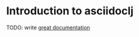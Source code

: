 # Introduction to asciidoclj

TODO: write [great documentation](http://jacobian.org/writing/great-documentation/what-to-write/)
